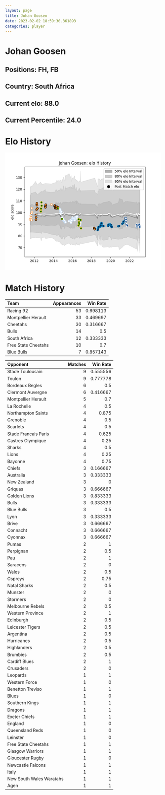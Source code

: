 ```yaml
---  
layout: page  
title: Johan Goosen  
date: 2023-02-02 18:59:30.361893  
categories: player  
---
```

# Johan Goosen

## Positions: FH, FB

## Country: South Africa

## Current elo: 88.0

## Current Percentile: 24.0

# Elo History


![elo history](history_JohanGoosen.png)
# Match History


| Team                |   Appearances |   Win Rate |
|:--------------------|--------------:|-----------:|
| Racing 92           |            53 |   0.698113 |
| Montpellier Herault |            33 |   0.469697 |
| Cheetahs            |            30 |   0.316667 |
| Bulls               |            14 |   0.5      |
| South Africa        |            12 |   0.333333 |
| Free State Cheetahs |            10 |   0.7      |
| Blue Bulls          |             7 |   0.857143 |

| Opponent                 |   Matches |   Win Rate |
|:-------------------------|----------:|-----------:|
| Stade Toulousain         |         9 |   0.555556 |
| Toulon                   |         9 |   0.777778 |
| Bordeaux Begles          |         6 |   0.5      |
| Clermont Auvergne        |         6 |   0.416667 |
| Montpellier Herault      |         5 |   0.7      |
| La Rochelle              |         4 |   0.5      |
| Northampton Saints       |         4 |   0.875    |
| Grenoble                 |         4 |   0.5      |
| Scarlets                 |         4 |   0.5      |
| Stade Francais Paris     |         4 |   0.625    |
| Castres Olympique        |         4 |   0.25     |
| Sharks                   |         4 |   0.5      |
| Lions                    |         4 |   0.25     |
| Bayonne                  |         4 |   0.75     |
| Chiefs                   |         3 |   0.166667 |
| Australia                |         3 |   0.333333 |
| New Zealand              |         3 |   0        |
| Griquas                  |         3 |   0.666667 |
| Golden Lions             |         3 |   0.833333 |
| Bulls                    |         3 |   0.333333 |
| Blue Bulls               |         3 |   0.5      |
| Lyon                     |         3 |   0.333333 |
| Brive                    |         3 |   0.666667 |
| Connacht                 |         3 |   0.666667 |
| Oyonnax                  |         3 |   0.666667 |
| Pumas                    |         2 |   1        |
| Perpignan                |         2 |   0.5      |
| Pau                      |         2 |   1        |
| Saracens                 |         2 |   0        |
| Wales                    |         2 |   0.5      |
| Ospreys                  |         2 |   0.75     |
| Natal Sharks             |         2 |   0.5      |
| Munster                  |         2 |   0        |
| Stormers                 |         2 |   0        |
| Melbourne Rebels         |         2 |   0.5      |
| Western Province         |         2 |   1        |
| Edinburgh                |         2 |   0.5      |
| Leicester Tigers         |         2 |   0.5      |
| Argentina                |         2 |   0.5      |
| Hurricanes               |         2 |   0.5      |
| Highlanders              |         2 |   0.5      |
| Brumbies                 |         2 |   0.5      |
| Cardiff Blues            |         2 |   1        |
| Crusaders                |         2 |   0        |
| Leopards                 |         1 |   1        |
| Western Force            |         1 |   0        |
| Benetton Treviso         |         1 |   1        |
| Blues                    |         1 |   0        |
| Southern Kings           |         1 |   1        |
| Dragons                  |         1 |   1        |
| Exeter Chiefs            |         1 |   1        |
| England                  |         1 |   0        |
| Queensland Reds          |         1 |   0        |
| Leinster                 |         1 |   0        |
| Free State Cheetahs      |         1 |   1        |
| Glasgow Warriors         |         1 |   1        |
| Gloucester Rugby         |         1 |   0        |
| Newcastle Falcons        |         1 |   1        |
| Italy                    |         1 |   1        |
| New South Wales Waratahs |         1 |   1        |
| Agen                     |         1 |   1        |